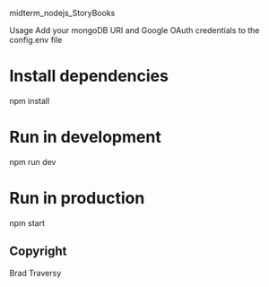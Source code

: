  midterm_nodejs_StoryBooks

Usage
Add your mongoDB URI and Google OAuth credentials to the config.env file

# Install dependencies
npm install

# Run in development
npm run dev

# Run in production
npm start

## Copyright 
Brad Traversy

